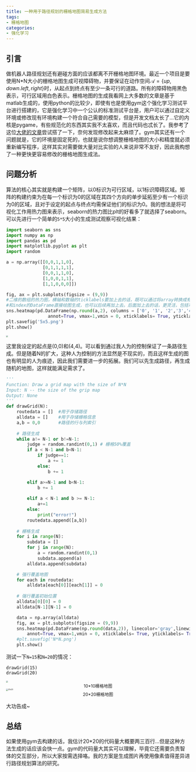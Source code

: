 ```yaml
---
title: 一种用于路径规划的栅格地图简易生成方法
tags:
- 栅格地图
categories:
- 强化学习
---
```


## 引言

做机器人路径规划还有避碰方面的应该都离不开栅格地图环境。最近一个项目是要使用N*N大小的栅格地图生成可视障碍物，并要保证在动作空间$\mathcal A=\{up,down.left,right\}$时，从起点到终点有至少一条可行的道路。所有的障碍物用黑色表示，可行区域用白色表示。栅格地图的生成我看网上大多数的文章是基于matlab生成的，使用python的比较少，即使有也是使用gym这个强化学习测试平台进行搭建的，它是强化学习中一个公认的标准测试平台是，用户可以通过自定义环境或修改现有环境构建一个符合自己需要的模型，但是开发文档太长了...它的内核是pygame，有些规范化的东西其实我不太喜欢，而且代码也忒长了。我参考了这位[大佬的文章](https://www.ihawo.com/archives/85.html)尝试搭了一下，奈何发现修改起来太麻烦了。gym其实还有一个问题就是，它的环境是固定死的，也就是说你想调整栅格地图的大小和精度就必须重新编写程序，这样其实对需要做大量对比实验的人来说非常不友好，因此我构想了一种更快更容易修改的栅格地图生成法。

<!--more-->

## 问题分析

算法的核心其实就是构建一个矩阵，以0标识为可行区域，以1标识障碍区域。矩阵的构建约束为在每一个标识为0的区域在其四个方向的单步延拓至少有一个标识为0的区域，且对于设定的起点与终点均需保证他们的标识为0。我的想法是将可视化工作用热力图来表示，seaborn的热力图比plt的好看多了就选择了seaborn。可以先进行一个简单的`5*5`大小的生成测试观察可视化结果：

```python
import seaborn as sns
import numpy as np
import pandas as pd
import matplotlib.pyplot as plt
import random

a = np.array([[0,0,1,1,0],
              [0,1,1,1,1],
              [0,0,1,1,0],
              [1,0,0,1,1],
              [1,1,0,0,0]])

fig, ax = plt.subplots(figsize = (9,9))
#二维的数组的热力图，横轴和数轴的ticklabels要加上去的话，既可以通过将array转换成有column
#和index的DataFrame直接绘图生成，也可以后续再加上去。后面加上去的话，更灵活，包括可设置labels大小方向等。
sns.heatmap(pd.DataFrame(np.round(a,2), columns = ['0', '1', '2','3','4'], index = ['0', '1', '2','3','4']), linecolor='gray',linewidths=1,
                annot=True, vmax=1,vmin = 0, xticklabels= True, yticklabels= True, square=True,cmap="hot_r", cbar= False)# cmap="Blues"
plt.savefig('5x5.png')
plt.show()
```

<img src="https://s2.loli.net/2022/05/30/4chvdXGm7U3RnfM.png" style="zoom: 33%;" />

这里我设定的起点是(0,0)和(4,4)。可以看到通过我人为的控制保证了一条路径生成。但是随着N的扩大，这种人为控制的方法显然是不现实的，而且这样生成的图也有明显的人为痕迹，因此我们需要进一步的拓展。我们可以先生成路径，再生成随机的地图，这样就能满足需求了。

```python
'''
Function: Draw a grid map with the size of N*N
Input: N -- the size of the grip map
Output: None
'''
def drawGrid(N):
    routedata = []	#用于存储路径
    alldata = []	#用于存储栅格信息
    a,b = 0,0		#路径的行与列索引
    
    # 路径生成
    while a!= N-1 or b!=N-1:
        judge = random.randint(0,1)	# 栅格50%覆盖
        if a < N-1 and b<N-1:
            if judge==1:
                a += 1
            else:
                b += 1

        elif a>=N-1 and b<N-1:
            b += 1
        
        elif a < N-1 and b >= N-1:
            a+=1
        else:
            print("error!")
        routedata.append([a,b])
        
	# 栅格生成
    for i in range(N):
        subdata = []
        for j in range(N):
            a = random.randint(0,1)
            subdata.append(a)
        alldata.append(subdata)

	# 强行覆盖地图
    for each in routedata:
        alldata[each[0]][each[1]] = 0
        
	# 强行覆盖初始位置
    alldata[0][0] = 0
    alldata[N-1][N-1] = 0

    data = np.array(alldata)
    fig, ax = plt.subplots(figsize = (9,9))
    sns.heatmap(pd.DataFrame(np.round(data,2)), linecolor='gray',linewidths=1,
        annot=True, vmax=1,vmin = 0, xticklabels= True, yticklabels= True, square=True,cmap="hot_r", cbar= False)# cmap="Blues"
    #plt.savefig('N*N.png')
    plt.show()
```



测试一下`N=15`和`N=20`的情况：

```
drawGrid(15)
drawGrid(20)
```



<img src="https://s2.loli.net/2022/05/30/nQ2bdJofyCTG9V3.png" style="zoom: 33%;" />

<center><small>10*10栅格地图</small></center>

<img src="https://s2.loli.net/2022/05/30/fl8qz47knpRu9O2.png" alt="20x20" style="zoom:33%;" />

<center><small>20*20栅格地图</small></center>

大功告成~

## 总结

如果使用gym去构建的话，我估计20*20的代码量大概要两三百行...但是这种方法生成的话应该会快一点。gym的代码量大其实可以理解，毕竟它还需要负责智体的交互部分，所以大家按需选择咯。我的方案是生成图片再使用像素值得差异进行路径规划算法的研究。